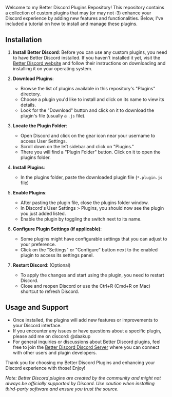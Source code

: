 Welcome to my Better Discord Plugins Repository! This repository contains a collection of custom plugins that may (or may not :3) enhance your Discord experience by adding new features and functionalities. Below, I've included a tutorial on how to install and manage these plugins.

## Installation

1. **Install Better Discord**:
   Before you can use any custom plugins, you need to have Better Discord installed. If you haven't installed it yet, visit the [Better Discord website]([https://betterdiscord.net/](https://betterdiscord.app/)) and follow their instructions on downloading and installing it on your operating system.

2. **Download Plugins**:
   - Browse the list of plugins available in this repository's "Plugins" directory.
   - Choose a plugin you'd like to install and click on its name to view its details.
   - Look for the "Download" button and click on it to download the plugin's file (usually a `.js` file).

3. **Locate the Plugin Folder**:
   - Open Discord and click on the gear icon near your username to access User Settings.
   - Scroll down on the left sidebar and click on "Plugins."
   - There you will find a "Plugin Folder" button. Click on it to open the plugins folder.

4. **Install Plugins**:
   - In the plugins folder, paste the downloaded plugin file (`*.plugin.js` file)

5. **Enable Plugins**:
   - After pasting the plugin file, close the plugins folder window.
   - In Discord's User Settings > Plugins, you should now see the plugin you just added listed.
   - Enable the plugin by toggling the switch next to its name.

6. **Configure Plugin Settings (if applicable)**:
   - Some plugins might have configurable settings that you can adjust to your preference.
   - Click on the "Settings" or "Configure" button next to the enabled plugin to access its settings panel.

7. **Restart Discord**: (Optional)
   - To apply the changes and start using the plugin, you need to restart Discord.
   - Close and reopen Discord or use the Ctrl+R (Cmd+R on Mac) shortcut to refresh Discord.

## Usage and Support

- Once installed, the plugins will add new features or improvements to your Discord interface.
- If you encounter any issues or have questions about a specific plugin, please add me on discord: @daakup
- For general inquiries or discussions about Better Discord plugins, feel free to join the [Better Discord Discord Server]([https://discord.gg/betterplugins](https://discord.com/invite/0Tmfo5ZbORCRqbAd)) where you can connect with other users and plugin developers.

Thank you for choosing my Better Discord Plugins and enhancing your Discord experience with those! Enjoy!

*Note: Better Discord plugins are created by the community and might not always be officially supported by Discord. Use caution when installing third-party software and ensure you trust the source.*

